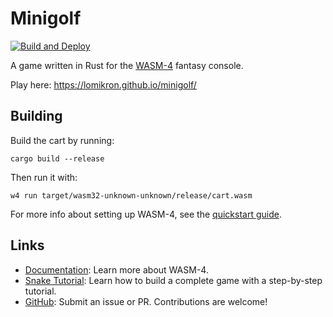 # Minigolf

[![Build and Deploy](https://github.com/Lomikron/minigolf/actions/workflows/main.yml/badge.svg)](https://github.com/Lomikron/minigolf/actions/workflows/main.yml)

A game written in Rust for the [WASM-4](https://wasm4.org) fantasy console.

Play here: https://lomikron.github.io/minigolf/

## Building

Build the cart by running:

```shell
cargo build --release
```

Then run it with:

```shell
w4 run target/wasm32-unknown-unknown/release/cart.wasm
```

For more info about setting up WASM-4, see the [quickstart guide](https://wasm4.org/docs/getting-started/setup?code-lang=rust#quickstart).

## Links

- [Documentation](https://wasm4.org/docs): Learn more about WASM-4.
- [Snake Tutorial](https://wasm4.org/docs/tutorials/snake/goal): Learn how to build a complete game
  with a step-by-step tutorial.
- [GitHub](https://github.com/aduros/wasm4): Submit an issue or PR. Contributions are welcome!
